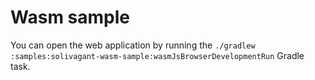 # Wasm sample

You can open the web application by running the
`./gradlew :samples:solivagant-wasm-sample:wasmJsBrowserDevelopmentRun` Gradle task.
